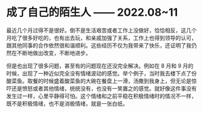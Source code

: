 # 成了自己的陌生人 —— 2022.08~11


最近几个月过得不是很好。倒不是生活艰苦或者工作上没做好，恰恰相反，这几个月吃了很多好吃的，也有出去玩，和亲戚加强了关系，工作上也得到领导的认可，跟其他同事的合作依然很和谐顺利。这些经历不仅为我带来了快乐，还证明了我仍然在不断地做出改变，不断地进步。

但是也出现了很多问题，甚至有的问题现在还没完全解决。例如在 8 月和 9 月的时候，出现了一种近似完全没有情绪波动的感觉。举个例子，当时我去楼下点了份酸菜鱼。取餐的时候盛着酸菜鱼的大碗在餐盘上一滑，汤撒到我身上，但无论是惊吓还是愤怒或者其他情绪，统统没有，也没有一笑置之的感觉。就好像这件事没有发生过一样，心里平静得可怕。这个情绪和之前平稳在积极情绪时的情况不一样，既不是积极情绪，也不是消极情绪，就是一张白纸。
